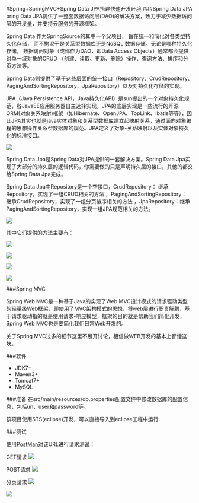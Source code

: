 #Spring+SpringMVC+Spring Data JPA搭建快速开发环境
###Spring Data JPA
pring Data JPA提供了一整套数据访问层(DAO)的解决方案，致力于减少数据访问层的开发量，并支持云服务的开源框架。

Spring Data 作为SpringSource的其中一个父项目， 旨在统一和简化对各类型持久化存储， 而不拘泥于是关系型数据库还是NoSQL 数据存储。无论是哪种持久化存储， 数据访问对象（或称作为DAO，即Data Access Objects）通常都会提供对单一域对象的CRUD （创建、读取、更新、删除）操作、查询方法、排序和分页方法等。

Spring Data则提供了基于这些层面的统一接口（Repository、CrudRepository、PagingAndSortingRepository、JpaRepository）以及对持久化存储的实现。

JPA（Java Persistence API，Java持久化API）是sun提出的一个对象持久化规范，各JavaEE应用服务器自主选择实现，JPA的底层实现是一些流行的开源ORM(对象关系映射)框架（如Hibernate、OpenJPA、TopLink、Ibatis等等），因此JPA其实也就是java实体对象和关系型数据库建立起映射关系，通过面向对象编程的思想操作关系型数据库的规范。JPA定义了对象-关系映射以及实体对象持久化的标准接口。

![](https://github.com/silence940109/SSS/blob/master/image/JPA.png)

Spring Data Jpa是Spring Data对JPA提供的一套解决方案。Spring Data Jpa实现了大部分的持久层的逻辑代码，你需要做的只是声明持久层的接口，其他的都交给Spring Data Jpa完成。

Spring Data Jpa中Repository是一个空接口，CrudRepository： 继承Repository，实现了一组CRUD相关的方法 ，PagingAndSortingRepository： 继承CrudRepository，实现了一组分页排序相关的方法 ，JpaRepository：继承PagingAndSortingRepository，实现一组JPA规范相关的方法。

![](https://github.com/silence940109/SSS/blob/master/image/JPA1.png)

其中它们提供的方法主要有：

![](https://github.com/silence940109/SSS/blob/master/image/repository.png)

![](https://github.com/silence940109/SSS/blob/master/image/CrudRepository.png)

![](https://github.com/silence940109/SSS/blob/master/image/PagingAndSortingRepository.png)

![](https://github.com/silence940109/SSS/blob/master/image/JpaRepository.png)


###Spring MVC

Spring Web MVC是一种基于Java的实现了Web MVC设计模式的请求驱动类型的轻量级Web框架，即使用了MVC架构模式的思想，将web层进行职责解耦，基于请求驱动指的就是使用请求-响应模型，框架的目的就是帮助我们简化开发，Spring Web MVC也是要简化我们日常Web开发的。

关于Spring MVC过多的细节这里不展开讨论，相信做WEB开发的基本上都懂这一块。

###软件
* JDK7+
* Maven3+
* Tomcat7+
* MySQL

###准备
在src/main/resources/db.properties配置文件中修改数据库的配置信息，包括url、user和password等。

该项目使用STS(eclipse)开发，可以直接导入到eclipse工程中运行


###测试

使用[PostMan](https://github.com/silence940109/Java/tree/master/chrome_postman)对该URL进行请求测试：

GET请求
![](https://github.com/silence940109/SSS/blob/master/image/getCountByAge.png)

POST请求
![](https://github.com/silence940109/SSS/blob/master/image/delete.png)

分页请求
![](https://github.com/silence940109/SSS/blob/master/image/pagesort1.png)

![](https://github.com/silence940109/SSS/blob/master/image/pagesort2.png)

